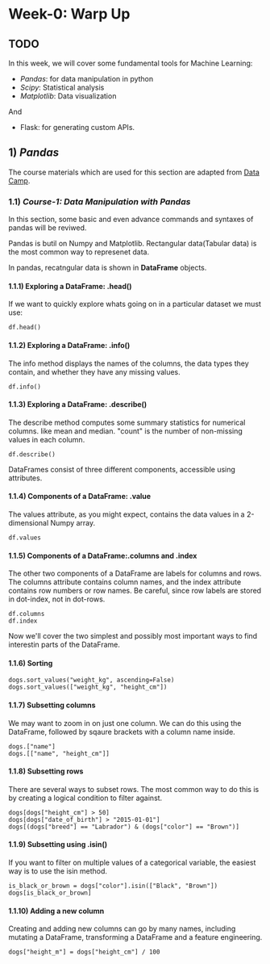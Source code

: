 # Week-0: Warp Up


## TODO

In this week, we will cover some fundamental tools for Machine Learning:

- *Pandas*: for data manipulation in python
- *Scipy*: Statistical analysis
- *Matplotlib*: Data visualization

And
- Flask: for generating custom APIs.

## 1) *Pandas*

The course materials which are used for this section are adapted from [Data Camp](https://learn.datacamp.com/skill-tracks/data-manipulation-with-python).

### 1.1) *Course-1: Data Manipulation with Pandas*

In this section, some basic and even advance commands and syntaxes of pandas will be reviwed.

Pandas is butil on Numpy and Matplotlib. Rectangular data(Tabular data) is the most common way to represenet data.

In pandas, recatngular data is shown in **DataFrame** objects.

#### 1.1.1) Exploring a DataFrame: **.head()**
If we want to quickly explore whats going on in a particular dataset we must use:

```
df.head()
```
#### 1.1.2) Exploring a DataFrame: **.info()**
The info method displays the names of the columns, the data types they contain, and whether they have any missing values.

```
df.info()
```
#### 1.1.3) Exploring a DataFrame: **.describe()**
The describe method computes some summary statistics for numerical columns. like mean and median. "count" is the number of non-missing values in each column.

```
df.describe()
```

DataFrames consist of three different components, accessible using attributes. 

#### 1.1.4) Components of a DataFrame: **.value**
The values attribute, as you might expect, contains the data values in a 2-dimensional Numpy array.

```
df.values
```
#### 1.1.5) Components of a DataFrame:**.columns** and **.index**
The other two components of a DataFrame are labels for columns and rows. The columns attribute contains column names, and the index attribute contains row numbers or row names. Be careful, since row labels are stored in dot-index, not in dot-rows.

```
df.columns
df.index
```

Now we'll cover the two simplest and possibly most important ways to find interestin parts of the DataFrame.

#### 1.1.6) **Sorting**

```
dogs.sort_values("weight_kg", ascending=False)
dogs.sort_values(["weight_kg", "height_cm"])
```

#### 1.1.7) **Subsetting columns**
We may want to zoom in on just one column. We can do this using the DataFrame, followed by sqaure brackets with a column name inside.

```
dogs.["name"]
dogs.[["name", "height_cm"]]
```
#### 1.1.8) **Subsetting rows**
There are several ways to subset rows. The most common way to do this is by creating a logical condition to filter against.

```
dogs[dogs["height_cm"] > 50]
dogs[dogs["date_of_birth"] > "2015-01-01"]
dogs[(dogs["breed"] == "Labrador") & (dogs["color"] == "Brown")]
```

#### 1.1.9) Subsetting using **.isin()**
If you want to filter on multiple values of a categorical variable, the easiest way is to use the isin method.

```
is_black_or_brown = dogs["color"].isin(["Black", "Brown"])
dogs[is_black_or_brown]
```
#### 1.1.10) Adding a new column
Creating and adding new columns can go by many names, including mutating a DataFrame, transforming a DataFrame and a feature engineering.
```
dogs["height_m"] = dogs["height_cm"] / 100
```

